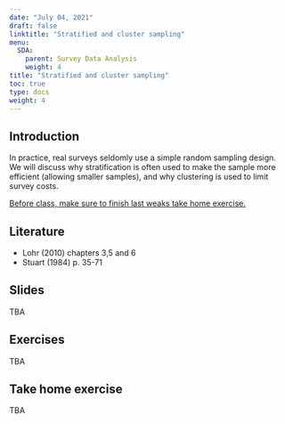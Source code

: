 ```yaml
---
date: "July 04, 2021"
draft: false
linktitle: "Stratified and cluster sampling"
menu:
  SDA:
    parent: Survey Data Analysis
    weight: 4
title: "Stratified and cluster sampling"
toc: true
type: docs
weight: 4
---
```


## Introduction

In practice, real surveys seldomly use a simple random sampling design. We will discuss why stratification is often used to make the sample more efficient (allowing smaller samples), and why clustering is used to limit survey costs.

<ins>Before class, make sure to finish last weaks take home exercise.</ins>

## Literature 

- Lohr (2010) chapters 3,5 and 6
- Stuart (1984) p. 35-71

## Slides

TBA

## Exercises

TBA

## Take home exercise

TBA
